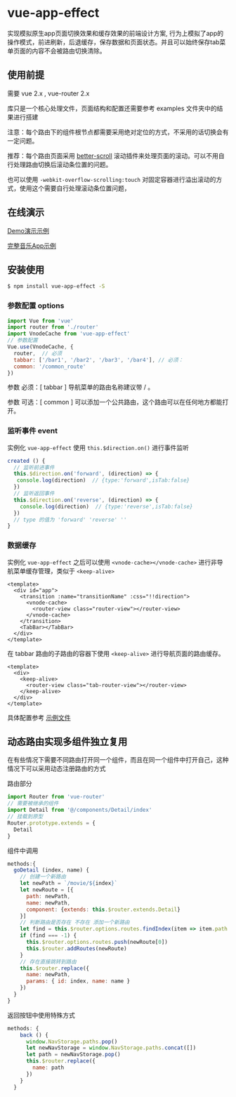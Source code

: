 # vue-app-effect
实现模拟原生app页面切换效果和缓存效果的前端设计方案, 行为上模拟了app的操作模式，前进刷新，后退缓存，保存数据和页面状态。并且可以始终保存tab菜单页面的内容不会被路由切换清除。

## 使用前提
需要 vue 2.x , vue-router 2.x 

库只是一个核心处理文件，页面结构和配置还需要参考 examples 文件夹中的结果进行搭建

注意：每个路由下的组件根节点都需要采用绝对定位的方式，不采用的话切换会有一定问题。

推荐：每个路由页面采用 [better-scroll](https://github.com/ustbhuangyi/better-scroll) 滚动插件来处理页面的滚动。可以不用自行处理路由切换后滚动条位置的问题。

也可以使用 `-webkit-overflow-scrolling:touch` 对固定容器进行溢出滚动的方式，使用这个需要自行处理滚动条位置问题，

## 在线演示

[Demo演示示例](https://joozh.github.io/vue-app-effect/)

[完整音乐App示例](https://joozh.cn/music/)

## 安装使用

```bash
$ npm install vue-app-effect -S
```

### 参数配置 options

```js
import Vue from 'vue'
import router from './router' 
import VnodeCache from 'vue-app-effect'
// 参数配置
Vue.use(VnodeCache, {
  router,  // 必须
  tabbar: ['/bar1', '/bar2', '/bar3', '/bar4'], // 必须：
  common: '/common_route'
})
```
参数 必须：[ tabbar ] 导航菜单的路由名称建议带 / 。

参数 可选：[ common ] 可以添加一个公共路由，这个路由可以在任何地方都能打开。

### 监听事件 event
实例化 `vue-app-effect` 使用 `this.$direction.on()` 进行事件监听

```js
created () {
  // 监听前进事件
  this.$direction.on('forward', (direction) => {
   console.log(direction)  // {type:'forward',isTab:false}
  })
  // 监听返回事件
  this.$direction.on('reverse', (direction) => {
    console.log(direction)  // {type:'reverse',isTab:false}
  })
  // type 的值为 'forward' 'reverse' ''
}
```
### 数据缓存

实例化 `vue-app-effect` 之后可以使用 `<vnode-cache></vnode-cache>` 进行非导航菜单缓存管理，类似于 `<keep-alive>`

```vue
<template>
  <div id="app">
    <transition :name="transitionName" :css="!!direction">
      <vnode-cache>
        <router-view class="router-view"></router-view>
      </vnode-cache>
    </transition>
    <TabBar></TabBar>
  </div>
</template>
```
在 tabbar 路由的子路由的容器下使用 `<keep-alive>` 进行导航页面的路由缓存。

```vue
<template>
  <div>
    <keep-alive>
      <router-view class="tab-router-view"></router-view>
    </keep-alive>
  </div>
</template>
```

具体配置参考 [示例文件](https://github.com/JooZh/vue-app-effect/tree/master/examples)

## 动态路由实现多组件独立复用

在有些情况下需要不同路由打开同一个组件，而且在同一个组件中打开自己，这种情况下可以采用动态注册路由的方式

路由部分

```js
import Router from 'vue-router'
// 需要被继承的组件
import Detail from '@/components/Detail/index'
// 挂载到原型
Router.prototype.extends = {
  Detail
}
```
组件中调用

```js
methods:{
  goDetail (index, name) {
    // 创建一个新路由
    let newPath = `/movie/${index}`
    let newRoute = [{
      path: newPath,
      name: newPath,
      component: {extends: this.$router.extends.Detail}
    }]
    // 判断路由是否存在 不存在 添加一个新路由
    let find = this.$router.options.routes.findIndex(item => item.path === newPath)
    if (find === -1) {
      this.$router.options.routes.push(newRoute[0])
      this.$router.addRoutes(newRoute)
    }
    // 存在直接跳转到路由
    this.$router.replace({
      name: newPath,
      params: { id: index, name: name }
    })
  }
}

```

返回按钮中使用特殊方式

```js
methods: {
    back () {
      window.NavStorage.paths.pop()
      let newNavStorage = window.NavStorage.paths.concat([])
      let path = newNavStorage.pop()
      this.$router.replace({
        name: path
      })
    }
  }

```
